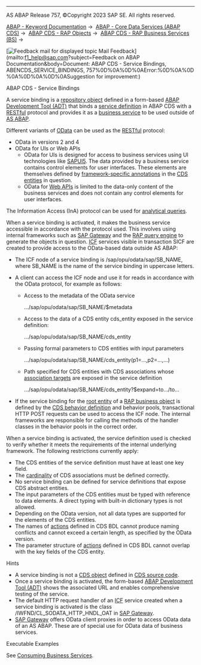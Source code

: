  

* * *

AS ABAP Release 757, ©Copyright 2023 SAP SE. All rights reserved.

[ABAP - Keyword Documentation](javascript:call_link\('abenabap.htm'\)) →  [ABAP - Core Data Services (ABAP CDS)](javascript:call_link\('abencds.htm'\)) →  [ABAP CDS - RAP Objects](javascript:call_link\('abencds_rap_objects.htm'\)) →  [ABAP CDS - RAP Business Services (BS)](javascript:call_link\('abencds_business_services.htm'\)) → 

 [![](Mail.gif?object=Mail.gif&sap-language=EN "Feedback mail for displayed topic") Mail Feedback](mailto:f1_help@sap.com?subject=Feedback on ABAP Documentation&body=Document: ABAP CDS - Service Bindings, ABENCDS_SERVICE_BINDINGS, 757%0D%0A%0D%0AError:%0D%0A%0D
%0A%0D%0A%0D%0ASuggestion for improvement:)

ABAP CDS - Service Bindings

A service binding is a [repository object](javascript:call_link\('abenrepository_object_glosry.htm'\) "Glossary Entry") defined in a form-based [ABAP Development Tool (ADT)](javascript:call_link\('abenadt_glosry.htm'\) "Glossary Entry") that binds a [service definition](javascript:call_link\('abencds_service_definition_glosry.htm'\) "Glossary Entry") in ABAP CDS with a [RESTful](javascript:call_link\('abenrestful_glosry.htm'\) "Glossary Entry") protocol and provides it as a [business service](javascript:call_link\('abenbusiness_service_glosry.htm'\) "Glossary Entry") to be used outside of [AS ABAP](javascript:call_link\('abenas_abap_glosry.htm'\) "Glossary Entry").

Different variants of [OData](javascript:call_link\('abenodata_glosry.htm'\) "Glossary Entry") can be used as the [RESTful](javascript:call_link\('abenrestful_glosry.htm'\) "Glossary Entry") protocol:

-   OData in versions 2 and 4
-   OData for UIs or Web APIs
    -   OData for UIs is designed for access to business services using UI technologies like [SAPUI5](javascript:call_link\('abensapui5_glosry.htm'\) "Glossary Entry"). The data provided by a business service contains control elements for user interfaces. These elements are themselves defined by [framework-specific annotations](javascript:call_link\('abenfrmwrk_annotation_glosry.htm'\) "Glossary Entry") in the [CDS entities](javascript:call_link\('abencds_entity_glosry.htm'\) "Glossary Entry") in question.
    -   OData for [Web APIs](javascript:call_link\('abenweb_api_glosry.htm'\) "Glossary Entry") is limited to the data-only content of the business services and does not contain any control elements for user interfaces.

The Information Access (InA) protocol can be used for [analytical queries](javascript:call_link\('abencds_analytical_pv_glosry.htm'\) "Glossary Entry").

When a service binding is activated, it makes the business service accessible in accordance with the protocol used. This involves using internal frameworks such as [SAP Gateway](javascript:call_link\('abensap_gateway_glosry.htm'\) "Glossary Entry") and the [RAP query engine](javascript:call_link\('abenrap_query_engine_glosry.htm'\) "Glossary Entry") to generate the objects in question. [ICF](javascript:call_link\('abenicf_glosry.htm'\) "Glossary Entry") services visible in transaction SICF are created to provide access to the OData-based data outside AS ABAP:

-   The ICF node of a service binding is /sap/opu/odata/sap/SB\_NAME, where SB\_NAME is the name of the service binding in uppercase letters.
-   A client can access the ICF node and use it for reads in accordance with the OData protocol, for example as follows:
    -   Access to the metadata of the OData service
        
        .../sap/opu/odata/sap/SB\_NAME/$metadata
        
    -   Access to the data of a CDS entity cds\_entity exposed in the service definition:
        
        .../sap/opu/odata/sap/SB\_NAME/cds\_entity
        
    -   Passing formal parameters to CDS entities with input parameters
        
        .../sap/opu/odata/sap/SB\_NAME/cds\_entity(p1=...,p2=...,...)
        
    -   Path specified for CDS entities with CDS associations whose [association targets](javascript:call_link\('abenassociation_target_glosry.htm'\) "Glossary Entry") are exposed in the service definition
        
        .../sap/opu/odata/sap/SB\_NAME/cds\_entity?$expand=to.../to...
        
-   If the service binding for the [root entity](javascript:call_link\('abenroot_entity_glosry.htm'\) "Glossary Entry") of a [RAP business object](javascript:call_link\('abenrap_bo_glosry.htm'\) "Glossary Entry") is defined by the [CDS behavior definition](javascript:call_link\('abencds_behavior_definition_glosry.htm'\) "Glossary Entry") and behavior pools, transactional HTTP POST requests can be used to access the ICF node. The internal frameworks are responsible for calling the methods of the handler classes in the behavior pools in the correct order.

When a service binding is activated, the service definition used is checked to verify whether it meets the requirements of the internal underlying framework. The following restrictions currently apply:

-   The CDS entities of the service definition must have at least one key field.
-   The [cardinality](javascript:call_link\('abencardinality_glosry.htm'\) "Glossary Entry") of CDS associations must be defined correctly.
-   No service binding can be defined for service definitions that expose CDS abstract entities.
-   The input parameters of the CDS entities must be typed with reference to data elements. A direct typing with built-in dictionary types is not allowed.
-   Depending on the OData version, not all data types are supported for the elements of the CDS entities.
-   The names of [actions](javascript:call_link\('abenbdl_action.htm'\)) defined in CDS BDL cannot produce naming conflicts and cannot exceed a certain length, as specified by the OData version.
-   The parameter structure of [actions](javascript:call_link\('abenbdl_action.htm'\)) defined in CDS BDL cannot overlap with the key fields of the CDS entity.

Hints

-   A service binding is not a [CDS object](javascript:call_link\('abencds_object_glosry.htm'\) "Glossary Entry") defined in [CDS source code](javascript:call_link\('abencds_source_code_glosry.htm'\) "Glossary Entry").
-   Once a service binding is activated, the form-based [ABAP Development Tool (ADT)](javascript:call_link\('abenadt_glosry.htm'\) "Glossary Entry") shows the associated URL and enables comprehensive testing of the service.
-   The default HTTP request handler of an [ICF](javascript:call_link\('abenicf_glosry.htm'\) "Glossary Entry") service created when a service binding is activated is the class /IWFND/CL\_SODATA\_HTTP\_HNDL\_OAT in [SAP Gateway](javascript:call_link\('abensap_gateway_glosry.htm'\) "Glossary Entry").
-   [SAP Gateway](javascript:call_link\('abensap_gateway_glosry.htm'\) "Glossary Entry") offers OData client proxies in order to access OData data of an AS ABAP. These are of special use for OData data of business services.

Executable Examples

See [Consuming Business Services](javascript:call_link\('abenservice_bindings_abexas.htm'\)).